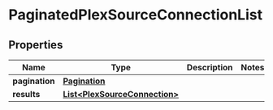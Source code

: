 

# PaginatedPlexSourceConnectionList


## Properties

| Name | Type | Description | Notes |
|------------ | ------------- | ------------- | -------------|
|**pagination** | [**Pagination**](Pagination.md) |  |  |
|**results** | [**List&lt;PlexSourceConnection&gt;**](PlexSourceConnection.md) |  |  |



